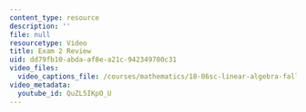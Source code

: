 ```yaml
---
content_type: resource
description: ''
file: null
resourcetype: Video
title: Exam 2 Review
uid: dd79fb10-abda-af8e-a21c-942349700c31
video_files:
  video_captions_file: /courses/mathematics/18-06sc-linear-algebra-fall-2011/resource-index/exam-2-review/QuZL5IKpO_U.vtt
video_metadata:
  youtube_id: QuZL5IKpO_U
---
```

